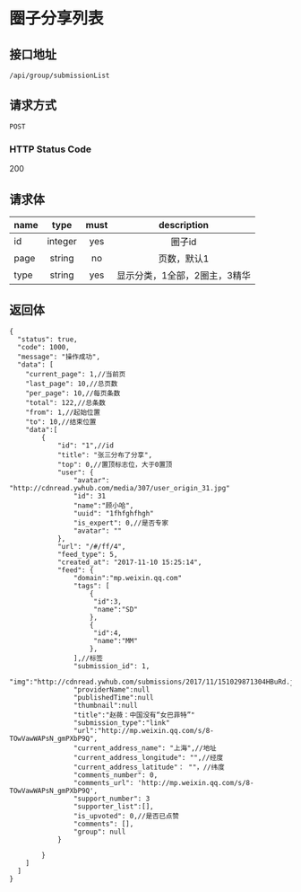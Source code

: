 # 圈子分享列表

## 接口地址

`/api/group/submissionList`

## 请求方式

`POST`

### HTTP Status Code

200

## 请求体

| name     | type     | must     | description |
|----------|:--------:|:--------:|:--------:|
| id   | integer   | yes     | 圈子id |
| page   | string   | no      | 页数，默认1 |
| type   | string   | yes      | 显示分类，1全部，2圈主，3精华 |


## 返回体

```json5
{
  "status": true,
  "code": 1000,
  "message": "操作成功",
  "data": [
    "current_page": 1,//当前页
    "last_page": 10,//总页数
    "per_page": 10,//每页条数
    "total": 122,//总条数
    "from": 1,//起始位置
    "to": 10,//结束位置
    "data":[
        {
            "id": "1",//id
            "title": "张三分布了分享",
            "top": 0,//置顶标志位，大于0置顶
            "user": {
                "avatar": "http://cdnread.ywhub.com/media/307/user_origin_31.jpg"
                "id": 31
                "name":"顾小哈",
                "uuid": "1fhfghfhgh"
                "is_expert": 0,//是否专家
                "avatar": ""
            },
            "url": "/#/ff/4",
            "feed_type": 5,
            "created_at": "2017-11-10 15:25:14",
            "feed": {
                "domain":"mp.weixin.qq.com"
                "tags": [
                    {
                     "id":3,
                     "name":"SD"
                    },
                    {
                     "id":4,
                     "name":"MM"
                    },
                ],//标签
                "submission_id": 1,
                "img":"http://cdnread.ywhub.com/submissions/2017/11/151029871304HBuRd.jpeg"
                "providerName":null
                "publishedTime":null
                "thumbnail":null
                "title":"赵薇：中国没有“女巴菲特”"
                "submission_type":"link"
                "url":"http://mp.weixin.qq.com/s/8-TOwVawWAPsN_gmPXbP9Q",
                "current_address_name": "上海",//地址
                "current_address_longitude": "",//经度
                "current_address_latitude"： ""，//纬度
                "comments_number": 0,
                "comments_url": 'http://mp.weixin.qq.com/s/8-TOwVawWAPsN_gmPXbP9Q',
                "support_number": 3
                "supporter_list":[],
                "is_upvoted": 0,//是否已点赞
                "comments": [],
                "group": null
            }
            
        }
    ]
  ]
}
``` 
